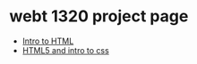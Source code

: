 # webt 1320 project page

 <ul>
     <li><a href="intro_to_html_images/index.html" target="_blank">Intro to HTML</a></li>
     <li><a href="html5_intro_css/index.html" target="_blank">HTML5 and intro to css</a></li>
 </ul>